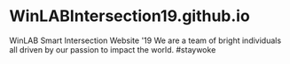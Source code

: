 # WinLABIntersection19.github.io
WinLAB Smart Intersection Website '19
We are a team of bright individuals all driven by our passion to impact the world. #staywoke
